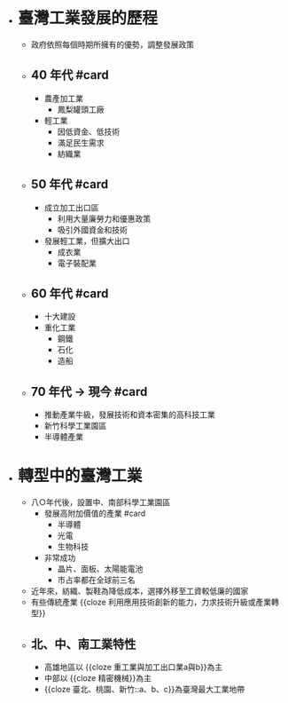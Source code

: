- # 臺灣工業發展的歷程
	- 政府依照每個時期所擁有的優勢，調整發展政策
	- ## 40 年代 #card
		- 農產加工業
			- 鳳梨罐頭工廠
		- 輕工業
			- 因低資金、低技術
			- 滿足民生需求
			- 紡織業
	- ## 50 年代 #card
		- 成立加工出口區
			- 利用大量廉勞力和優惠政策
			- 吸引外國資金和技術
		- 發展輕工業，但擴大出口
			- 成衣業
			- 電子裝配業
	- ## 60 年代 #card
		- 十大建設
		- 重化工業
			- 鋼鐵
			- 石化
			- 造船
	- ## 70 年代 -> 現今 #card
		- 推動產業牛級，發展技術和資本密集的高科技工業
		- 新竹科學工業園區
		- 半導體產業
- # 轉型中的臺灣工業
	- 八○年代後，設置中、南部科學工業園區
		- 發展高附加價值的產業 #card
			- 半導體
			- 光電
			- 生物科技
		- 非常成功
			- 晶片、面板、太陽能電池
			- 市占率都在全球前三名
	- 近年來，紡織、製鞋為降低成本，選擇外移至工資較低廉的國家
	- 有些傳統產業 {{cloze 利用應用技術創新的能力，力求技術升級或產業轉型}}
	- ## 北、中、南工業特性
		- 高雄地區以 {{cloze 重工業與加工出口業a與b}}為主
		- 中部以 {{cloze 精密機械}}為主
		- {{cloze 臺北、桃園、新竹::a、b、c}}為臺灣最大工業地帶